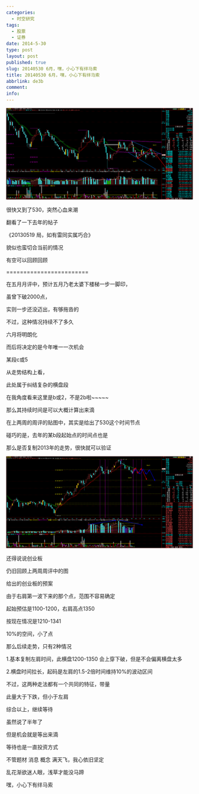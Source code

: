 ```yaml
---
categories:
  - 时空研究
tags:
  - 股票
  - 证券
date: 2014-5-30
type: post
layout: post
published: true
slug: 20140530 6月，嘿，小心下有绊马索
title: 20140530 6月，嘿，小心下有绊马索
abbrlink: de3b
comment:
info:
---
```

![20140530-0](/images/20140530-0.gif)

很快又到了530，突然心血来潮

翻看了一下去年的帖子

《20130519 局，如有雷同实属巧合》

貌似也蛮切合当前的情况

有空可以回顾回顾

========================

在五月月评中，预计五月乃老太婆下楼梯一步一脚印，

虽曾下破2000点，

实则一步还没迈出，有够拖沓的

不过，这种情况持续不了多久

六月将明朗化

而后将决定的是今年唯一一次机会

某段c或5


从走势结构上看，

此处属于纠结复杂的横盘段

在我角度看来这里是b或2，不是2b啦~~~~~

那么其持续时间是可以大概计算出来滴

在上两周的周评的贴图中，其实是给出了530这个时间节点

碰巧的是，去年的某b段起始点的时间点也是

那么是否复制2013年的走势，很快就可以验证

![20140530-1](/images/20140530-1.gif)

还得说说创业板

仍旧回顾上两周周评中的图

给出的创业板的预案

由于右肩第一波下来的那个点，范围不容易确定

起始预估是1100-1200，右肩高点1350

按现在情况是1210-1341

10%的空间，小了点

那么后续走势，只有2种情况

1.基本复制左肩时间，此横盘1200-1350 会上穿下破，但是不会偏离横盘太多

2.横盘时间拉长，起码是左肩的1.5-2倍时间维持10%的波动区间

不过，这两种走法都有一个共同的特征，带量

此量大于下跌，但小于左肩


综合以上，继续等待

虽然说了半年了

但是机会就是等出来滴

等待也是一直投资方式

不管题材 消息 概念 满天飞，我心依旧坚定

乱花渐欲迷人眼，浅草才能没马蹄

嘿，小心下有绊马索
